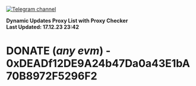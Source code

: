 [![Telegram channel](https://img.shields.io/endpoint?url=https://runkit.io/damiankrawczyk/telegram-badge/branches/master?url=https://t.me/n4z4v0d)](https://t.me/n4z4v0d) 

**Dynamic Updates Proxy List with Proxy Checker**  
**Last Updated: 17.12.23 23:42**

# DONATE (_any evm_) - 0xDEADf12DE9A24b47Da0a43E1bA70B8972F5296F2
